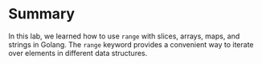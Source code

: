 # Summary

In this lab, we learned how to use `range` with slices, arrays, maps, and strings in Golang. The `range` keyword provides a convenient way to iterate over elements in different data structures.
